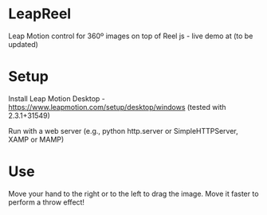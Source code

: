 # LeapReel
Leap Motion control for 360º images on top of Reel js - live demo at (to be updated)

# Setup
Install Leap Motion Desktop - https://www.leapmotion.com/setup/desktop/windows (tested with 2.3.1+31549)

Run with a web server (e.g., python http.server or SimpleHTTPServer, XAMP or MAMP)

# Use
Move your hand to the right or to the left to drag the image. Move it faster to perform a throw effect!
